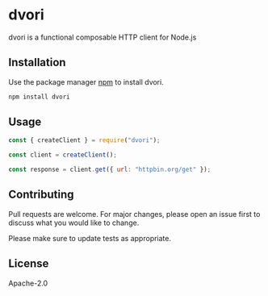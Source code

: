 # dvori

dvori is a functional composable HTTP client for Node.js

## Installation

Use the package manager [npm](https://www.npmjs.com/package/dvori) to install dvori.

```js
npm install dvori
```

## Usage

```js
const { createClient } = require("dvori");

const client = createClient();

const response = client.get({ url: "httpbin.org/get" });
```

## Contributing

Pull requests are welcome. For major changes, please open an issue first to discuss what you would like to change.

Please make sure to update tests as appropriate.

## License

Apache-2.0
